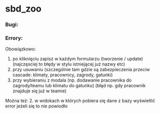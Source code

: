 # sbd_zoo

### Bugi:  
 


### Errory:
Obowiązkowo:
1. po kliknięciu zapisz w każdym formularzu (tworzenie / update) (najczęsciej to błędy w stylu istniejącej już nazwy etc)
2. przy usuwaniu (szczególnie tam gdzie są zabezpieczenia przeciw cascade: klimaty, pracownicy, zagrody, gatunki)
3. przy wybieraniu z modala (np. dodawanie pracownika do zagrody/teamu lub klimatu do gatunku) (błąd np. gdy pracownik znajduje się już w teamie)  

Można też:
2. w widokach w których pobiera się dane z bazy wyświetlić error jeżeli się to nie powiodło
